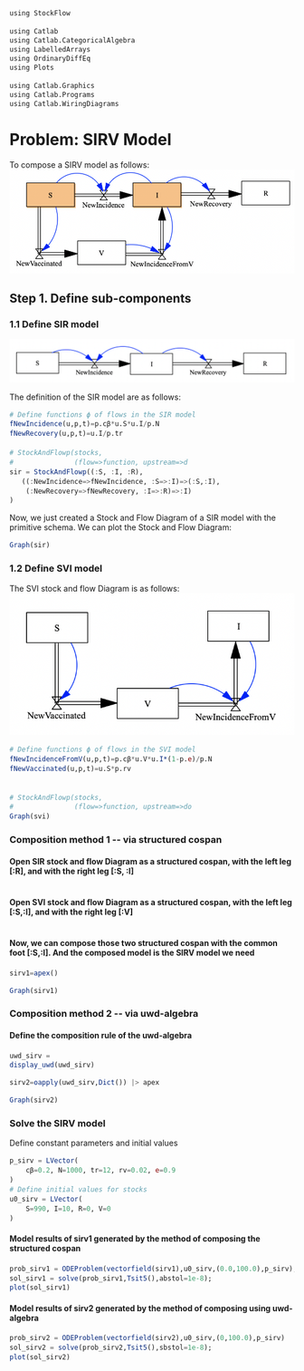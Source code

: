 ```
using StockFlow

using Catlab
using Catlab.CategoricalAlgebra
using LabelledArrays
using OrdinaryDiffEq
using Plots

using Catlab.Graphics
using Catlab.Programs
using Catlab.WiringDiagrams
```

# Problem: SIRV Model

To compose a SIRV model as follows:
![SIRV_composed_model.png](SIRV_composed_model.png)

## Step 1. Define sub-components

### 1.1 Define SIR model

![SIR_Submodel.png](SIR_Submodel.png)

The definition of the SIR model are as follows:

```julia
# Define functions ϕ of flows in the SIR model
fNewIncidence(u,p,t)=p.cβ*u.S*u.I/p.N
fNewRecovery(u,p,t)=u.I/p.tr

# StockAndFlowp(stocks,
#               (flow=>function, upstream=>d
sir = StockAndFlowp((:S, :I, :R), 
   ((:NewIncidence=>fNewIncidence, :S=>:I)=>(:S,:I),
    (:NewRecovery=>fNewRecovery, :I=>:R)=>:I)
)
```

Now, we just created a Stock and Flow Diagram of a SIR model with the primitive schema. We can plot the Stock and Flow Diagram:

```julia
Graph(sir)
```

### 1.2 Define SVI model

The SVI stock and flow Diagram is as follows:
![SVI_submodel.png](SVI_submodel.png)


```julia
# Define functions ϕ of flows in the SVI model
fNewIncidenceFromV(u,p,t)=p.cβ*u.V*u.I*(1-p.e)/p.N
fNewVaccinated(u,p,t)=u.S*p.rv


# StockAndFlowp(stocks,
#               (flow=>function, upstream=>do
Graph(svi)
```


### Composition method 1 -- via structured cospan

#### Open SIR stock and flow Diagram as a structured cospan, with the left leg [:R], and with the right leg [:S, :I]

```julia

```

#### Open SVI stock and flow Diagram as a structured cospan, with the left leg [:S,:I], and with the right leg [:V]

```julia

```

#### Now, we can compose those two structured cospan with the common foot [:S,:I]. And the composed model is the SIRV model we need

```julia
sirv1=apex()
```

```julia
Graph(sirv1)
```

### Composition method 2 -- via uwd-algebra

#### Define the composition rule of the uwd-algebra

```julia
uwd_sirv = 
display_uwd(uwd_sirv)
```

```julia
sirv2=oapply(uwd_sirv,Dict()) |> apex
```

```julia
Graph(sirv2)
```

### Solve the SIRV model

Define constant parameters and initial values

```julia
p_sirv = LVector(
    cβ=0.2, N=1000, tr=12, rv=0.02, e=0.9
)
# Define initial values for stocks
u0_sirv = LVector(
    S=990, I=10, R=0, V=0
)
```

#### Model results of sirv1 generated by the method of composing the structured cospan

```julia
prob_sirv1 = ODEProblem(vectorfield(sirv1),u0_sirv,(0.0,100.0),p_sirv);
sol_sirv1 = solve(prob_sirv1,Tsit5(),abstol=1e-8);
plot(sol_sirv1)
```

#### Model results of sirv2 generated by the method of composing using uwd-algebra

```julia
prob_sirv2 = ODEProblem(vectorfield(sirv2),u0_sirv,(0,100.0),p_sirv)
sol_sirv2 = solve(prob_sirv2,Tsit5(),sbstol=1e-8);
plot(sol_sirv2)
```
